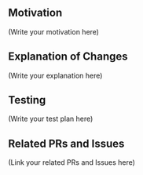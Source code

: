 <!--
	Thank you for submitting the PR! We appreciate you spending the time to work on these changes.

	Please help us understand your motivation by explaining why you decided to make this change.

	Happy contributing!
-->

## Motivation

(Write your motivation here)

## Explanation of Changes

<!-- Please explain why you made these changes the way you did.  -->

(Write your explanation here)

## Testing

<!--
	How do you test these changes?
	What command do you run to test these changes specifically?
-->

(Write your test plan here)

## Related PRs and Issues

<!--
	Please link to any relevant Issues and PRs.
-->

(Link your related PRs and Issues here)

